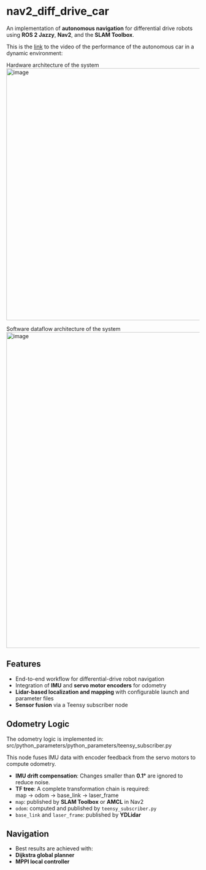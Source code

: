 # nav2_diff_drive_car  

An implementation of **autonomous navigation** for differential drive robots using **ROS 2 Jazzy**, **Nav2**, and the **SLAM Toolbox**.  

This is the [link](https://drive.google.com/file/d/1UGohlF4hFTtLeBsVapYi-5T-qgDYO2yT/view?usp=sharing) to the video of the performance of the autonomous car in a dynamic environment:

Hardware architecture of the system
<img width="1073" height="658" alt="image" src="https://github.com/user-attachments/assets/aa925437-fc4d-4c58-aeb7-8a68cda480c0" />

Software dataflow architecture of the system
<img width="1717" height="825" alt="image" src="https://github.com/user-attachments/assets/2d56be06-0d57-41cd-99bd-9a12b879d63a" />

## Features  
- End-to-end workflow for differential-drive robot navigation  
- Integration of **IMU** and **servo motor encoders** for odometry  
- **Lidar-based localization and mapping** with configurable launch and parameter files  
- **Sensor fusion** via a Teensy subscriber node  

## Odometry Logic  
The odometry logic is implemented in:  
src/python_parameters/python_parameters/teensy_subscriber.py

This node fuses IMU data with encoder feedback from the servo motors to compute odometry.  

- **IMU drift compensation**: Changes smaller than **0.1°** are ignored to reduce noise.  
- **TF tree**: A complete transformation chain is required:  
map → odom → base_link → laser_frame
- `map`: published by **SLAM Toolbox** or **AMCL** in Nav2  
- `odom`: computed and published by `teensy_subscriber.py`  
- `base_link` and `laser_frame`: published by **YDLidar**  

## Navigation  
- Best results are achieved with:  
- **Dijkstra global planner**  
- **MPPI local controller**  

